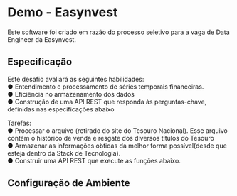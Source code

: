 # Demo - Easynvest

Este software foi criado em razão do processo seletivo para a vaga de Data Engineer da Easynvest.

## Especificação

Este desafio avaliará as seguintes habilidades:<br>
  ● Entendimento e processamento de séries temporais financeiras.<br>
  ● Eficiência no armazenamento dos dados<br>
  ● Construção de uma API REST que responda às perguntas-chave, definidas nas especificações abaixo
  
Tarefas:<br>
  ● Processar o arquivo (retirado do site do Tesouro Nacional). Esse arquivo contém o histórico de venda e resgate dos diversos títulos do Tesouro<br>
  ● Armazenar as informações obtidas da melhor forma possível(desde que esteja dentro da Stack de Tecnologia).<br>
  ● Construir uma API REST que execute as funções abaixo.
 
## Configuração de Ambiente


  
  

  



